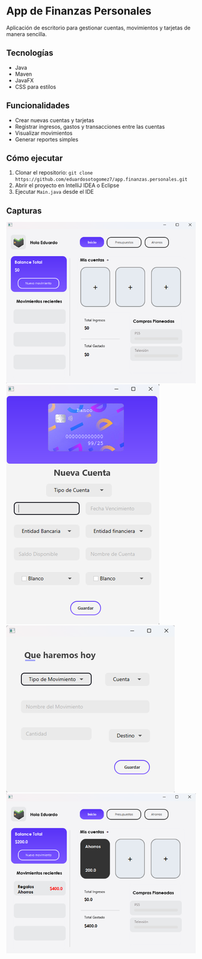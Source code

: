 # App de Finanzas Personales

Aplicación de escritorio para gestionar cuentas, movimientos y tarjetas de manera sencilla.

## Tecnologías
- Java 
- Maven
- JavaFX
- CSS para estilos

## Funcionalidades
- Crear nuevas cuentas y tarjetas
- Registrar ingresos, gastos y transacciones entre las cuentas
- Visualizar movimientos
- Generar reportes simples

## Cómo ejecutar
1. Clonar el repositorio: `git clone https://github.com/eduardosotogomez7/app.finanzas.personales.git`
2. Abrir el proyecto en IntelliJ IDEA o Eclipse
3. Ejecutar `Main.java` desde el IDE

## Capturas
![Vista Principal](docs/capturasPantalla/VistaPrincipal.png)
![Creacion de Cuenta](docs/capturasPantalla/CreacionCuenta.png)
![Realizar Movimiento](docs/capturasPantalla/RealizarMovimiento.png)
![Vista Actualizada](docs/capturasPantalla/VistaActualizada.png)



